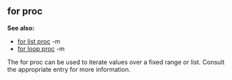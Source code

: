 ## for proc
**See also:**
*   [for list proc](/ref/proc/for/list.md) -m
*   [for loop proc](/ref/proc/for/loop.md) -m

The for proc can be used to iterate values over a fixed range
or list. Consult the appropriate entry for more information.